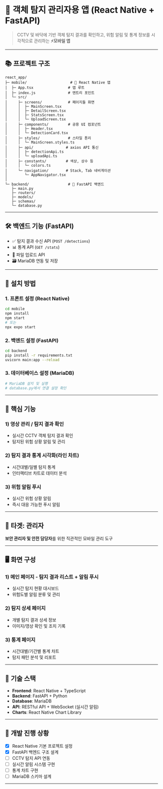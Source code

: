 # 📱 객체 탐지 관리자용 앱 (React Native + FastAPI)

> CCTV 및 바닥에 기반 객체 탐지 결과를 확인하고, 위험 알림 및 통계 정보를 시각적으로 관리하는 **⚡모바일 앱**

---

## 📚 프로젝트 구조

```
react_app/
├─ mobile/                    # 📱 React Native 앱
│  ├─ App.tsx                # 앱 루트
│  ├─ index.js               # 엔트리 포인트
│  └─ src/
│     ├─ screens/            # 페이지들 화면
│     │  ├─ MainScreen.tsx
│     │  ├─ DetailScreen.tsx
│     │  ├─ StatsScreen.tsx
│     │  └─ UploadScreen.tsx
│     ├─ components/         # 공용 UI 컴포넌트
│     │  ├─ Header.tsx
│     │  └─ DetectionCard.tsx
│     ├─ styles/             # 스타일 톤리
│     │  └─ MainScreen.styles.ts
│     ├─ api/               # axios API 통신
│     │  ├─ detectionApi.ts
│     │  └─ uploadApi.ts
│     ├─ constants/         # 색상, 상수 등
│     │  └─ colors.ts
│     └─ navigation/        # Stack, Tab 네비게이션
│        └─ AppNavigator.tsx
│
└─ backend/                  # 🚀 FastAPI 백엔드
   ├─ main.py
   ├─ routers/
   ├─ models/
   ├─ schemas/
   └─ database.py
```

---

## 🛠️ 백엔드 기능 (FastAPI)

- ✅ 탐지 결과 수신 API (`POST /detections`)
- 📊 통계 API (`GET /stats`)  
- 📁 파일 업로드 API
- 🗃️ MariaDB 연동 및 저장

---

## 🚀 설치 방법

### 1. 프론트 설정 (React Native)

```bash
cd mobile
npm install
npm start
# 또는
npx expo start
```

### 2. 백엔드 설정 (FastAPI)

```bash
cd backend
pip install -r requirements.txt
uvicorn main:app --reload
```

### 3. 데이터베이스 설정 (MariaDB)

```bash
# MariaDB 설치 및 실행
# database.py에서 연결 설정 확인
```

---

## 📱 핵심 기능

### 1) 영상 관리 / 탐지 결과 확인
- 실시간 CCTV 객체 탐지 결과 확인
- 탐지된 위험 상황 알림 및 관리

### 2) 탐지 결과 통계 시각화(라인 차트)
- 시간대별/일별 탐지 통계
- 인터랙티브 차트로 데이터 분석

### 3) 위험 알림 푸시
- 실시간 위험 상황 알림
- 즉시 대응 가능한 푸시 알림

---

## 🎯 타겟: 관리자

**보안 관리자 및 안전 담당자**를 위한 직관적인 모바일 관리 도구

---

## 🖥️ 화면 구성

### 1) 메인 페이지 - 탐지 결과 리스트 + 알림 푸시
- 실시간 탐지 현황 대시보드
- 위험도별 알림 분류 및 관리

### 2) 탐지 상세 페이지  
- 개별 탐지 결과 상세 정보
- 이미지/영상 확인 및 조치 기록

### 3) 통계 페이지
- 시간대별/기간별 통계 차트
- 탐지 패턴 분석 및 리포트

---

## 🔧 기술 스택

- **Frontend**: React Native + TypeScript
- **Backend**: FastAPI + Python
- **Database**: MariaDB
- **API**: RESTful API + WebSocket (실시간 알림)
- **Charts**: React Native Chart Library

---

## 📝 개발 진행 상황

- [x] React Native 기본 프로젝트 설정
- [x] FastAPI 백엔드 구조 설계
- [ ] CCTV 탐지 API 연동
- [ ] 실시간 알림 시스템 구현
- [ ] 통계 차트 구현
- [ ] MariaDB 스키마 설계

---